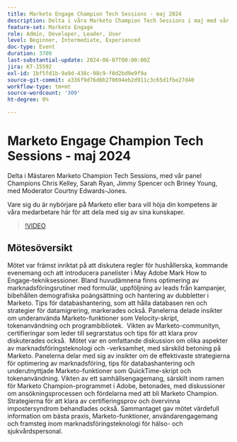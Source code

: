 ```yaml
---
title: Marketo Engage Champion Tech Sessions - maj 2024
description: Delta i våra Marketo Champion Tech Sessions i maj med vår panel Champions Chris Kelley, Sarah Ryan, Jimmy Spencer och Briney Young, med Moderator Courtny Edwards-Jones. Oavsett om du är nybörjare i Marketo eller bara vill höja din kompetens är våra mästare här för att dela med sig av sin expertis.
feature-set: Marketo Engage
role: Admin, Developer, Leader, User
level: Beginner, Intermediate, Experienced
doc-type: Event
duration: 3709
last-substantial-update: 2024-06-07T00:00:00Z
jira: KT-15592
exl-id: 1bf5fd1b-9a9d-438c-98c9-f0d2bd9e9f9a
source-git-commit: a336f9d76d0b270694eb2d911c3c65d1fbe27d40
workflow-type: tm+mt
source-wordcount: '309'
ht-degree: 0%

---
```


# Marketo Engage Champion Tech Sessions - maj 2024

Delta i Mästaren Marketo Champion Tech Sessions, med vår panel Champions Chris Kelley, Sarah Ryan, Jimmy Spencer och Briney Young, med Moderator Courtny Edwards-Jones.

Vare sig du är nybörjare på Marketo eller bara vill höja din kompetens är våra medarbetare här för att dela med sig av sina kunskaper.

>[!VIDEO](https://video.tv.adobe.com/v/3429357/?learn=on)

## Mötesöversikt

Mötet var främst inriktat på att diskutera regler för hushållerska, kommande evenemang och att introducera panelister i May Adobe Mark How to Engage-tekniksessioner. Bland huvudämnena finns optimering av marknadsföringsrutiner med formulär, uppföljning av leads från kampanjer, bibehållen demografiska poängsättning och hantering av dubbletter i Marketo. Tips för databashantering, som att hålla databasen ren och strategier för datamigrering, markerades också. Panelerna delade insikter om underanvända Marketo-funktioner som Velocity-skript, tokenanvändning och programbibliotek. &#x200B; Vikten av Marketo-communityn, certifieringar som leder till segrarstatus och tips för att klara prov diskuterades också. &#x200B; Mötet var en omfattande diskussion om olika aspekter av marknadsföringsteknologi och -verksamhet, med särskild betoning på Marketo. Panelerna delar med sig av insikter om de effektivaste strategierna för optimering av marknadsföring, tips för databashantering och underutnyttjade Marketo-funktioner som QuickTime-skript och tokenanvändning. Vikten av ett samhällsengagemang, särskilt inom ramen för Marketo Champion-programmet i Adobe, betonades, med diskussioner om ansökningsprocessen och fördelarna med att bli Marketo Champion. Strategierna för att klara av certifieringsprov och övervinna impostersyndrom behandlades också. Sammantaget gav mötet värdefull information om bästa praxis, Marketo-funktioner, användarengagemang och framsteg inom marknadsföringsteknologi för hälso- och sjukvårdspersonal.
